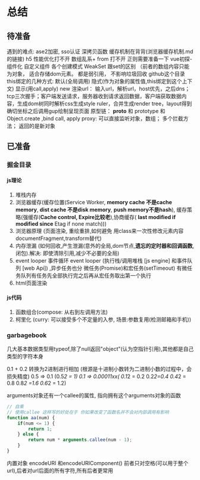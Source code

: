 # 总结

## 待准备

遇到的难点: ase2加密, sso认证
深拷贝函数
缓存机制在背背(浏览器缓存机制.md 的链接)
h5 性能优化打不开
数组乱系+ from 打不开
正则需要准备一下
vue初探-组件化 自定义组件
各个创建模式
WeakSet 跟set的区别 （前者的数组内容只能为对象， 适合存储dom元素。 都是弱引用， 不影响垃圾回收
github这个目录
this绑定的几种方式:  默认(全局调用) 隐式(作为对象的属性值,this绑定到这个上下文) 显示(用call,apply) new
渲染url： 输入url，解析url，host优先，之后dns；tcp三次握手；客户端发送请求，服务器收到请求返回数据，客户端获取数据内容，生成dom树同时解析css生成style ruler，合并生成render tree，layout得到确切坐标之后调用gup绘制呈现页面
原型链： __proto__ 和 prototype 和Object.create ,bind call, apply
proxy: 可以直接监听对象，数组； 多个拦截方法； 返回的是新对象

## 已准备

### 掘金目录

#### js理论

1. 堆栈内存
2. 浏览器缓存(缓存位置(Service Worker, **memory cache 不是cache memory**, **dist cache 不是disk memory**, **push memory不是hash**), 缓存策略(强缓存(**Cache control, Expire比较老**),协商缓存( **last modified  if modified since** Etag if none match)))
3. 浏览器原理 (页面渲染, 重绘重排,如何避免 用class来一次性修改元素内容 documentFragment,transform替代)
4. 内存泄漏 (如何回收,产生泄漏(意外的全局,dom节点,**遗忘的定时器和回调函数**,闭包).解决: 即使清除引用,减少不必要的全局)
5. event looper 事件循环
event looper (执行栈/调用堆栈 [js engine] 和事件队列 [web Api]) ,异步任务也分 微任务(Promise)和宏任务(setTimeout) 有微任务队列有任务先全部执行完之后再从宏任务取出第一个执行
6. html页面渲染

#### js代码

1. 函数组合(compose: 从右到左调用方法)
2. 柯里化 (curry: 可以接受多个不定量的入参, 场景:参数复用(检测邮箱和手机))

### garbagebook

几大基本数据类型用typeof,除了null返回"object"(认为空指针引用),其他都是自己类型的字符本身

0.1 + 0.2 转换为2进制进行相加 (根源是十进制小数转为二进制小数的过程中，会损失精度)
0.5 => 0.1 (0.5*2 = 1)
0.1 => 0.00011xx( 0.1*2 = 0.2 0.2*2=0.4 0.4*2 = 0.8 0.8*2 =1.6 0.6*2 = 1.2)

arguments对象还有一个callee的属性, 指向拥有这个arguments对象的函数

```js
// 自乘
// 使用callee 这样写的好处在于 你如果改变了函数名并不会对内部调用有影响
function aa(num) {
    if(num <= 1) {
        return 1;
    } else {
        return num * arguments.callee(num - 1);
    }
}
```

内置对象 encodeURI 和encodeURIComponent()
前者只对空格(可以用于整个url),后者对url后面的所有字符,所有后者更常用